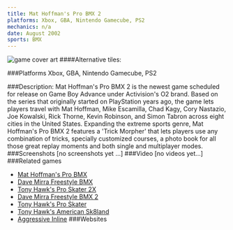 ```yaml
---
title: Mat Hoffman's Pro BMX 2
platforms: Xbox, GBA, Nintendo Gamecube, PS2
mechanics: n/a
date: August 2002
sports: BMX
---
```

![game cover art](//images.igdb.com/igdb/image/upload/t_cover_big/lfhwjhbzevy5yhwijo1u.jpg "Logo Title Text 1")
####Alternative tiles:

###Platforms
Xbox, GBA, Nintendo Gamecube, PS2

###Description:
Mat Hoffman's Pro BMX 2 is the newest game scheduled for release on Game Boy Advance under Activision's O2 brand. Based on the series that originally started on PlayStation years ago, the game lets players travel with Mat Hoffman, Mike Escamilla, Chad Kagy, Cory Nastazio, Joe Kowalski, Rick Thorne, Kevin Robinson, and Simon Tabron across eight cities in the United States. Expanding the extreme sports genre, Mat Hoffman's Pro BMX 2 features a 'Trick Morpher' that lets players use any combination of tricks, specially customized courses, a photo book for all those great replay moments and both single and multiplayer modes.
###Screenshots
[no screenshots yet ...]
###Video
[no videos yet...]
###Related games
* [Mat Hoffman's Pro BMX](/games/mat-hoffman-s-pro-bmx-3994/)
* [Dave Mirra Freestyle BMX](/games/dave-mirra-freestyle-bmx-26012/)
* [Tony Hawk's Pro Skater 2X](/games/tony-hawks-pro-skater-2x-47325/)
* [Dave Mirra Freestyle BMX 2](/games/dave-mirra-freestyle-bmx-2-3871/)
* [Tony Hawk's Pro Skater](/games/tony-hawk-s-pro-skater-6692/)
* [Tony Hawk's American Sk8land](/games/tony-hawk-s-american-sk8land-6643/)
* [Aggressive Inline](/games/aggressive-inline-3783/)
###Websites

